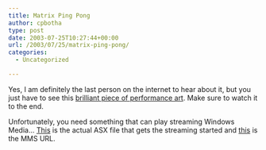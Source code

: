 ```yaml
---
title: Matrix Ping Pong
author: cpbotha
type: post
date: 2003-07-25T10:27:44+00:00
url: /2003/07/25/matrix-ping-pong/
categories:
  - Uncategorized

---
```

Yes, I am definitely the last person on the internet to hear about it, but you just have to see this [brilliant piece of performance art][1]. Make sure to watch it to the end.

Unfortunately, you need something that can play streaming Windows Media&#8230; [This][2] is the actual ASX file that gets the streaming started and [this][3] is the MMS URL.

 [1]: http://www.ntv.co.jp/channel/kasoh/kin10.html
 [2]: http://www.ntv.co.jp/channel/asx/hkzkt10.asx
 [3]: mms://wmt-od.stream.ne.jp/ntv/hkzkt/hkzkt10.wmv